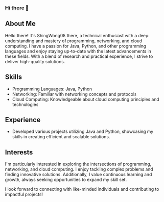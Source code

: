 ### Hi there 👋

## About Me
Hello there! It's ShingWong08 there, a technical enthusiast with a deep understanding and mastery of programming, networking, and cloud computing. I have a passion for Java, Python, and other programming languages and enjoy staying up-to-date with the latest advancements in these fields. With a blend of research and practical experience, I strive to deliver high-quality solutions.

## Skills
- Programming Languages: Java, Python
- Networking: Familiar with networking concepts and protocols
- Cloud Computing: Knowledgeable about cloud computing principles and technologies

## Experience
- Developed various projects utilizing Java and Python, showcasing my skills in creating efficient and scalable solutions.

## Interests
I'm particularly interested in exploring the intersections of programming, networking, and cloud computing. I enjoy tackling complex problems and finding innovative solutions. Additionally, I value continuous learning and growth, always seeking opportunities to expand my skill set.

I look forward to connecting with like-minded individuals and contributing to impactful projects!

